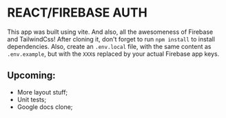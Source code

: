 # REACT/FIREBASE AUTH

This app was built using vite. And also, all the awesomeness of Firebase and TailwindCss! After cloning it, don't forget to run `npm install` to install dependencies. Also, create an `.env.local` file, with the same content as `.env.example`, but with the `XXX`s replaced by your actual Firebase app keys.

## Upcoming:

- More layout stuff;
- Unit tests;
- Google docs clone;
